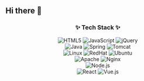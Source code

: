## Hi there 👋

<h3 align="center">✨ Tech Stack ✨</h3>
<div align="center">
  <img alt="HTML5" src="https://img.shields.io/badge/HTML5-E34F26.svg?&style=for-the-badge&logo=HTML5&logoColor=white"/>
  <img alt="JavaScript" src="https://img.shields.io/badge/JavaScript-F7DF1E.svg?&style=for-the-badge&logo=JavaScript&logoColor=black"/>
  <img alt="jQuery" src="https://img.shields.io/badge/jQuery-0769AD.svg?&style=for-the-badge&logo=jQuery&logoColor=white"/>
</div>
<div align="center">
  <img alt="Java" src="https://img.shields.io/badge/Java-007396.svg?&style=for-the-badge&logo=Java&logoColor=white"/>
  <img alt="Spring" src="https://img.shields.io/badge/Spring-6DB33F.svg?&style=for-the-badge&logo=Spring&logoColor=white"/>
  <img alt="Tomcat" src="https://img.shields.io/badge/Tomcat-F8DC75.svg?&style=for-the-badge&logo=Apache-Tomcat&logoColor=black"/>
</div>
<div align="center">
  <img alt="Linux" src="https://img.shields.io/badge/Linux-FCC624.svg?&style=for-the-badge&logo=Linux&logoColor=black"/>
  <img alt="RedHat" src="https://img.shields.io/badge/RedHat-EE0000.svg?&style=for-the-badge&logo=Red-Hat&logoColor=white"/>
  <img alt="Ubuntu" src="https://img.shields.io/badge/Ubuntu-E95420.svg?&style=for-the-badge&logo=Ubuntu&logoColor=white"/>
</div>
<div align="center">
  <img alt="Apache" src="https://img.shields.io/badge/Apache-D22128.svg?&style=for-the-badge&logo=Apache&logoColor=white"/>
  <img alt="Nginx" src="https://img.shields.io/badge/Nginx-009639.svg?&style=for-the-badge&logo=Nginx&logoColor=white"/>  
</div>
<div align="center">
  <img alt="Node.js" src="https://img.shields.io/badge/Node.js-339933.svg?&style=for-the-badge&logo=Node.js&logoColor=white"/>
</div>
<div align="center">
  <img alt="React" src="https://img.shields.io/badge/React-61DAFB.svg?&style=for-the-badge&logo=React&logoColor=black"/>
  <img alt="Vue.js" src="https://img.shields.io/badge/Vue.js-4FC08D.svg?&style=for-the-badge&logo=Vue.js&logoColor=white"/>
</div>
